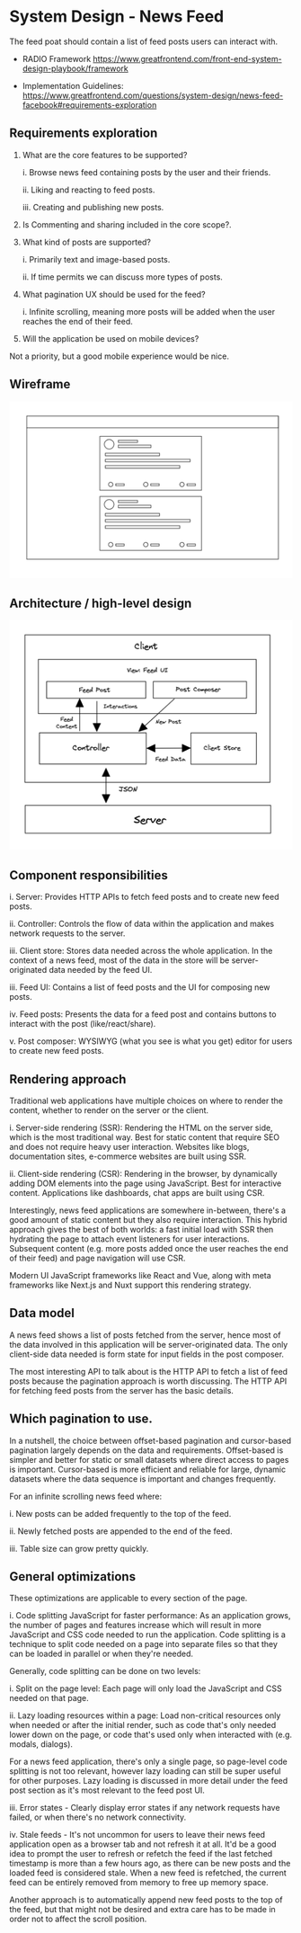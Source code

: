 # System Design - News Feed

The feed poat should contain  a list of feed posts users can interact with.

 - RADIO Framework https://www.greatfrontend.com/front-end-system-design-playbook/framework

- Implementation Guidelines: https://www.greatfrontend.com/questions/system-design/news-feed-facebook#requirements-exploration

##  Requirements exploration

1. What are the core features to be supported?

   i. Browse news feed containing posts by the user and their friends.

   ii. Liking and reacting to feed posts.

   iii. Creating and publishing new posts.

2. Is Commenting and sharing included in the core scope?.

3. What kind of posts are supported?
   
   i. Primarily text and image-based posts.

   ii. If time permits we can discuss more types of posts.

4. What pagination UX should be used for the feed?

   i. Infinite scrolling, meaning more posts will be added when the user reaches the end of their feed.

5. Will the application be used on mobile devices?

Not a priority, but a good mobile experience would be nice.

## Wireframe

![image](https://github.com/kukuu/integration/blob/main/news-feed-wireframe-sketch.png)

## Architecture / high-level design

![image](https://github.com/kukuu/integration/blob/main/news-feed-architecture.png)

## Component responsibilities

i. Server: Provides HTTP APIs to fetch feed posts and to create new feed posts.

ii. Controller: Controls the flow of data within the application and makes network requests to the server.

iii. Client store: Stores data needed across the whole application. In the context of a news feed, most of the data in the store will be server-originated data needed by the feed UI.

iii. Feed UI: Contains a list of feed posts and the UI for composing new posts.

iv. Feed posts: Presents the data for a feed post and contains buttons to interact with the post (like/react/share).

v. Post composer: WYSIWYG (what you see is what you get) editor for users to create new feed posts.

## Rendering approach

Traditional web applications have multiple choices on where to render the content, whether to render on the server or the client.

i. Server-side rendering (SSR): Rendering the HTML on the server side, which is the most traditional way. Best for static content that require SEO and does not require heavy user interaction. Websites like blogs, documentation sites, e-commerce websites are built using SSR.

ii. Client-side rendering (CSR): Rendering in the browser, by dynamically adding DOM elements into the page using JavaScript. Best for interactive content. Applications like dashboards, chat apps are built using CSR.

Interestingly, news feed applications are somewhere in-between, there's a good amount of static content but they also require interaction. This hybrid approach  gives the best of both worlds: a fast initial load with SSR then hydrating the page to attach event listeners for user interactions. Subsequent content (e.g. more posts added once the user reaches the end of their feed) and page navigation will use CSR.

Modern UI JavaScript frameworks like React and Vue, along with meta frameworks like Next.js and Nuxt support this rendering strategy.


## Data model

A news feed shows a list of posts fetched from the server, hence most of the data involved in this application will be server-originated data. The only client-side data needed is form state for input fields in the post composer.

The most interesting API to talk about is the HTTP API to fetch a list of feed posts because the pagination approach is worth discussing. The HTTP API for fetching feed posts from the server has the basic details.

## Which pagination to use.

In a nutshell, the choice between offset-based pagination and cursor-based pagination largely depends on the data and requirements. Offset-based is simpler and better for static or small datasets where direct access to pages is important. Cursor-based is more efficient and reliable for large, dynamic datasets where the data sequence is important and changes frequently.

For an infinite scrolling news feed where:

i. New posts can be added frequently to the top of the feed.

ii. Newly fetched posts are appended to the end of the feed.

iii. Table size can grow pretty quickly.

## General optimizations

These optimizations are applicable to every section of the page.

i. Code splitting JavaScript for faster performance: 
As an application grows, the number of pages and features increase which will result in more JavaScript and CSS code needed to run the application. Code splitting is a technique to split code needed on a page into separate files so that they can be loaded in parallel or when they're needed.

Generally, code splitting can be done on two levels:

i. Split on the page level: Each page will only load the JavaScript and CSS needed on that page.

ii. Lazy loading resources within a page: Load non-critical resources only when needed or after the initial render, such as code that's only needed lower down on the page, or code that's used only when interacted with (e.g. modals, dialogs).

For a news feed application, there's only a single page, so page-level code splitting is not too relevant, however lazy loading can still be super useful for other purposes. Lazy loading is discussed in more detail under the feed post section as it's most relevant to the feed post UI.

iii. Error states - Clearly display error states if any network requests have failed, or when there's no network connectivity.

iv. Stale feeds - It's not uncommon for users to leave their news feed application open as a browser tab and not refresh it at all. It'd be a good idea to prompt the user to refresh or refetch the feed if the last fetched timestamp is more than a few hours ago, as there can be new posts and the loaded feed is considered stale. When a new feed is refetched, the current feed can be entirely removed from memory to free up memory space.

Another approach is to automatically append new feed posts to the top of the feed, but that might not be desired and extra care has to be made in order not to affect the scroll position.


